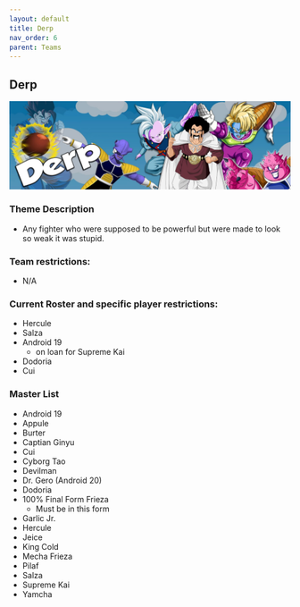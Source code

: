 ```yaml
---
layout: default
title: Derp
nav_order: 6
parent: Teams
---
```

## Derp

![](../images/derp.jpg)

### Theme Description
- Any fighter who were supposed to be powerful but were made to look so weak it was stupid.

### Team restrictions:
  - N/A

### Current Roster and specific player restrictions:

- Hercule
- Salza
- Android 19
  - on loan for Supreme Kai
- Dodoria
- Cui

### Master List
- Android 19
- Appule
- Burter
- Captian Ginyu
- Cui
- Cyborg Tao
- Devilman
- Dr. Gero (Android 20)
- Dodoria
- 100% Final Form Frieza
   - Must be in this form
- Garlic Jr.
- Hercule
- Jeice
- King Cold
- Mecha Frieza
- Pilaf
- Salza
- Supreme Kai
- Yamcha